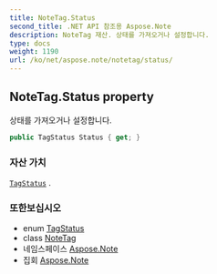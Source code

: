 ```yaml
---
title: NoteTag.Status
second_title: .NET API 참조용 Aspose.Note
description: NoteTag 재산. 상태를 가져오거나 설정합니다.
type: docs
weight: 1190
url: /ko/net/aspose.note/notetag/status/
---
```

## NoteTag.Status property

상태를 가져오거나 설정합니다.

```csharp
public TagStatus Status { get; }
```

### 자산 가치

[`TagStatus`](../../tagstatus/) .

### 또한보십시오

* enum [TagStatus](../../tagstatus/)
* class [NoteTag](../)
* 네임스페이스 [Aspose.Note](../../notetag/)
* 집회 [Aspose.Note](../../../)


